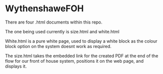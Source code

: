 # WythenshaweFOH

There are four .html documents within this repo.

The one being used currently is size.html and white.html

White.html is a pure white page, used to display a white block as the colour block option on the system doesnt work as required.

The size.html takes the embedded link for the created PDF at the end of the flow for our front of house system, positions it on the web page, and displays it.
